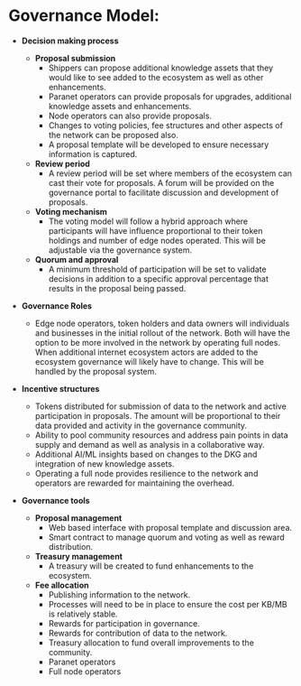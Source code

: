 # Governance Model:

- **Decision making process**
  - **Proposal submission**
    - Shippers can propose additional knowledge assets that they would like to see added to the ecosystem as well as other enhancements.
    - Paranet operators can provide proposals for upgrades, additional knowledge assets and enhancements.
    - Node operators can also provide proposals.
    - Changes to voting policies, fee structures and other aspects of the network can be proposed also.
    - A proposal template will be developed to ensure necessary information is captured.
  - **Review period**
    - A review period will be set where members of the ecosystem can cast their vote for proposals. A forum will be provided on the governance portal to facilitate discussion and development of proposals.
  - **Voting mechanism**
    - The voting model will follow a hybrid approach where participants will have influence proportional to their token holdings and number of edge nodes operated. This will be adjustable via the governance system.
  - **Quorum and approval**
    - A minimum threshold of participation will be set to validate decisions in addition to a specific approval percentage that results in the proposal being passed.

- **Governance Roles**
  - Edge node operators, token holders and data owners will individuals and businesses in the initial rollout of the network. Both will have the option to be more involved in the network by operating full nodes. When additional internet ecosystem actors are added to the ecosystem governance will likely have to change. This will be handled by the proposal system.

- **Incentive structures**
  - Tokens distributed for submission of data to the network and active participation in proposals. The amount will be proportional to their data provided and activity in the governance community.
  - Ability to pool community resources and address pain points in data supply and demand as well as analysis in a collaborative way.
  - Additional AI/ML insights based on changes to the DKG and integration of new knowledge assets.
  - Operating a full node provides resilience to the network and operators are rewarded for maintaining the overhead.

- **Governance tools**
  - **Proposal management**
    - Web based interface with proposal template and discussion area.
    - Smart contract to manage quorum and voting as well as reward distribution.
  - **Treasury management**
    - A treasury will be created to fund enhancements to the ecosystem.
  - **Fee allocation**
    - Publishing information to the network.
    - Processes will need to be in place to ensure the cost per KB/MB is relatively stable.
    - Rewards for participation in governance.
    - Rewards for contribution of data to the network.
    - Treasury allocation to fund overall improvements to the community.
    - Paranet operators
    - Full node operators

